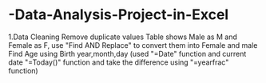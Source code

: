 # -Data-Analysis-Project-in-Excel
1.Data Cleaning
  Remove duplicate values
  Table shows Male as M and Female as F, use "Find AND Replace"  to convert them into Female and male
  Find Age using Birth year,month,day (used "=Date" function and current date "=Today()" function and take the difference using "=yearfrac" function)
  
  
